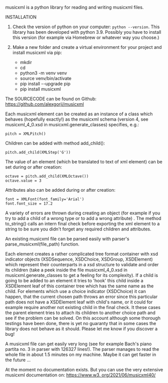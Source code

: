 musicxml is a python library for reading and writing musicxml files.

INSTALLATION

1. Check the version of python on your computer: `python --version`. This library has been developed with python 3.9. Possibly you have to
   install this version (for example via Homebrew or whatever way you choose.)

2. Make a new folder and create a virtual environment for your project and install musicxml via pip:
    * mkdir <project>
    * cd <project>
    * python3 -m venv venv
    * source venv/bin/activate
    * pip install --upgrade pip
    * pip install musicxml

The SOURCECODE can be found on Github: https://github.com/alexgorji/musicxml

Each musicxml element can be created as an instance of a class which behaves (hopefully exactly!) as the musicxml schema
(version 4, see musicxml_4_0.xsd in musicxml.generate_classes) specifies, e.g.:

```
pitch = XMLPitch()
```

Children can be added with method add_child(<xmlelement>):

```
pitch.add_child(XMLStep('G'))
```

The value of an element (which be translated to text of xml element) can be set during or after creation:

```
octave = pitch.add_child(XMLOctave())
octave.value = 3
```

Attributes also can be added during or after creation:

```
font = XMLFont(font_family='Arial')
font.font_size = 17.2
```

A variety of errors are thrown during creating an object (for example if you try to add a child of a wrong type or to add a wrong attribute)
. The method to_string() calls an intern final check before exporting the xml element to a string to be sure you didn't forget any required
children and attributes.

An existing musicxml file can be parsed easily with parser's parse_musicxml(file_path) function.

Each element creates a rather complicated tree format container with xsd indicator objects (XSDSequence, XSDChoice, XSDGroup, XSDElement)
which represent their counterparts in a xsd structure to validate and order its children (take a peek inside the file musicxml_4_0.xsd in
musicxml.generate_classes to get a feeling for its complexity). If a child is going to be added to an element it tries to 'hook' this child
inside a XSDElement leaf of this container tree which has the same name as the child. For elements which use a choice indicator (XSDChoice)
it can happen, that the current chosen path throws an error since this particular path does not have a XSDElement leaf with child's name, or
it could for example require another not existing child in the final check. It these cases the parent element tries to attach its children
to another choice path and see if the problem can be solved. On this account although some thorough testings have been done, there is yet no
guaranty that in some cases the library does not behave as it should. Please let me know if you discover a bug!

A musicxml file can get easily very long (see for example Bach's piano partita no. 3 in parser with 126327 lines!). The parser manages to
read the whole file in about 1.5 minutes on my machine. Maybe it can get faster in the future ...

At the moment no documentation exists. But you can use the very extensive musicxml documentation
on: [https://www.w3. org/2021/06/musicxml40/](https://www.w3.org/2021/06/musicxml40/)